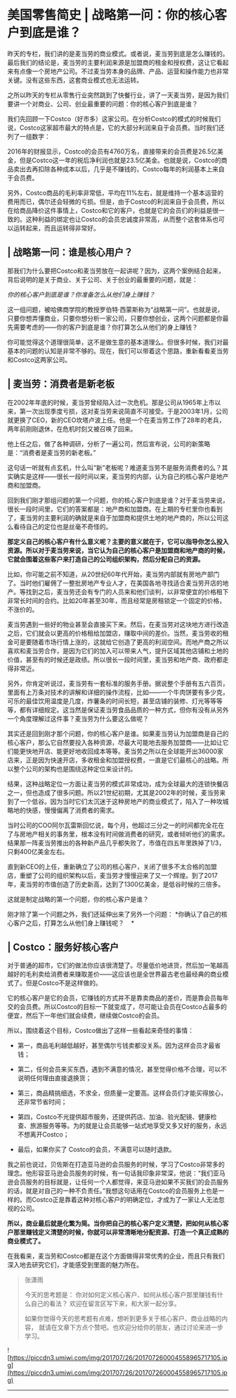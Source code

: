 # 美国零售简史 | 战略第一问：你的核心客户到底是谁？

昨天的专栏，我们讲的是麦当劳的商业模式。或者说，麦当劳到底是怎么赚钱的。最后我们的结论是，麦当劳的主要利润来源是加盟商的租金和授权费，这让它看起来有点像一个房地产公司。不过麦当劳本身的品牌、产品、运营和操作能力也非常关键。没有这些东西，这套商业模式也无法运转。

之所以昨天的专栏从零售行业突然跳到了快餐行业，讲了一天麦当劳，是因为我们要讲一个对商业、公司、创业最重要的问题：你的核心客户到底是谁？

我们先回顾一下Costco（好市多）这家公司。在分析Costco的模式的时候我们说，Costco这家超市最大的特点是，它的大部分利润来自于会员费。当时我们还列了一组数字：

2016年的财报显示，Costco的会员有4760万名，直接带来的会员费是26.5亿美金，但是Costco这一年的税后净利润也就是23.5亿美金。也就是说，Costco的商品卖出去再扣除各种成本以后，几乎是不赚钱的，Costco每年的利润基本上来自于会员费。

另外，Costco商品的毛利率非常低，平均在11%左右，就是维持一个基本运营的费用而已，偶尔还会轻微的亏损。但是，由于Costco的利润来自于会员费，所以在给商品降价这件事情上，Costco和它的客户，也就是它的会员们的利益是很一致的。这种利益的绑定也让Costco的会员忠诚度非常高，从而整个这套体系也可以运转起来，而且运转得非常好。    

## | 战略第一问：谁是核心用户？

那我们为什么要把Costco和麦当劳放在一起讲呢？因为，这两个案例结合起来，背后说明的是关于商业、关于公司、关于创业的最重要的问题，就是：

 *你的核心客户到底是谁？你准备怎么从他们身上赚钱？*

这一组问题，被哈佛商学院的教授罗伯特·西蒙斯称为“战略第一问”。也就是说，只要你想弄懂商业，只要你想分析一家公司，只要你想创业，这两个问题都是你最先需要考虑的——你的客户到底是谁？你打算怎么从他们的身上赚钱？

你可能觉得这个道理很简单，这不是做生意的基本道理么。但很多时候，我们对最基本的问题的认知是非常不够的。现在，我们可以带着这个思路，重新看看麦当劳和Costco这两家公司。    

## | 麦当劳：消费者是新老板

在2002年年底的时候，麦当劳曾经陷入过一次危机。那是公司从1965年上市以来，第一次出现季度亏损，这对麦当劳来说简直不可接受。于是2003年1月，公司就更换了CEO，新的CEO坎塔卢波上任。他是一个在麦当劳工作了28年的老兵，两年前刚刚退休，在危机时刻又被召唤了回来。

他上任之后，做了各种调研，分析了一遍公司，然后宣布说，公司的新策略是：“消费者是麦当劳的新老板。”

这句话一听就有点玄机，什么叫“新”老板呢？难道麦当劳不是服务消费者的么？其实确实是这样——很长一段时间以来，麦当劳的内部，认为自己的核心客户是地产商和加盟商。

回到我们刚才那组问题的第一个问题，你的核心客户到底是谁？对于麦当劳来说，很长一段时间里，它们的答案都是：地产商和加盟商。在上期的专栏里你也看到了，麦当劳的主要利润的确就是来自于加盟商和提供土地的地产商的，所以公司这么看待自己的定位也是丝毫不奇怪的。

 **那定义自己的核心客户有什么意义呢？主要的意义就在于，它可以指导你怎么投入资源。所以对于麦当劳来说，当它认为自己的核心客户是加盟商和地产商的时候，它就会围着这些客户来打造自己的公司组织架构，然后分配自己的资源。**

比如，你可能之前不知道，从20世纪60年代开始，麦当劳内部就有房地产部门了。当时他们雇佣了一整批房地产专业人才，在美国各地寻找适合麦当劳开店的地产。等找到之后，麦当劳还会有专门的人员来和他们谈判，以非常便宜的价格租下非常长时间的合约。比如20年甚至30年，而且经常是房租锁定一个固定的价格，不涨价的。

麦当劳遇到一些好的物业甚至会直接买下来。然后，在麦当劳对这块地方进行改造之后，它们就会以更高的价格租给加盟店，赚取中间的差价。当然，麦当劳收的租金可是要随着市场行情上涨的，这就给它创造了更高的利润空间。而地产商之所以喜欢和麦当劳合作，是因为它们的加入可以带来人气，提升区域其他店铺和土地的价值，甚至有的时候还是政绩。所以很长一段时间里，麦当劳和地产商、政府都走得非常近。

另外，你肯定听说过，麦当劳有一套标准的服务手册。据说整个手册有五六百页，里面有上万条对技术的讲解和详细的操作流程，比如——一个牛肉饼要有多少克，可乐的最佳饮用温度是几度，炸薯条的时间长短，甚至店铺的装修、灯光等等等等，都有详细规定。这当然是保证麦当劳食品品质的一种方式，但你有没有从另外一个角度理解过这件事？麦当劳为什么要这么做呢？

其实还是回到刚才那个问题，你的核心客户是谁。如果麦当劳认为加盟商是自己的核心客户，那么它自然要投入各种资源，尽最大可能地去服务加盟商——比如让它们能更快地开店、能更好地收回成本等等。麦当劳之所以在全球能开出36000家店来，正是因为快速开店，多收租金和加盟授权费，一直是它们最核心的战略。所以整个公司的架构也是围绕这种定位来设计的。

结果，这种战略定位一方面让麦当劳的模式非常成功，成为全球最大的连锁快餐店之一，但也造成了很多问题。所以21世纪初期，尤其是2002年的时候，麦当劳来到了一个低谷。因为当时它们太沉迷于这种房地产的商业模式了，陷入了一种攻城略地的快感，慢慢偏离了消费者的需求。

当时公司的COO阿尔瓦雷斯回忆说，每个月，他超过三分之一的时间都完全花在了与房地产相关的事务里，根本没有时间做消费者的研究，或者倾听他们的需求。结果那一阵麦当劳推出的各种新产品几乎都失败了，市值在四五年里跌掉了1/3，只剩400亿美金左右。

直到新CEO的上任，重新确立了公司的核心客户，关闭了很多不太合格的加盟店，重塑了公司的组织架构以后，麦当劳才慢慢迎来了又一个辉煌。到了2017年，麦当劳的市值创造了历史新高，达到了1300亿美金，是低谷时候的三倍多。

这就是制定战略的第一个问题，你的核心客户是谁？

刚才除了第一个问题之外，我们还延伸出来了另外一个问题： *你确认了自己的核心客户之后，打算怎么从他们身上赚钱呢？    *

## | Costco：服务好核心客户

对于普通的超市，它们的做法你应该很清楚了。尽量低价地进货，然后加一笔越高越好的毛利卖给消费者来赚取差价——这应该也是全世界最古老也最经典的商业模式了。但是Costco不是这样做的。

它的核心客户是它的会员，它赚钱的方式并不是靠卖商品的差价，而是靠会员每年交的会员费。所以Costco的目标一下就变成了，尽可能让会员在Costco占最多的便宜，然后下一年他们就会续费，继续做Costco的会员。

所以，围绕着这个目标，Costco做出了这样一些看起来奇怪的事情：

* 第一，商品毛利越低越好，甚至偶尔亏钱卖都没关系。因为这样会员才最省钱；

* 第二，任何会员来买东西，遇到不满意的情况，甚至觉得价格不合理，可以不说明任何理由直接退换货；

* 第三，商品精挑细选，不求全，但质量一定要高。这样会员们才能买得放心，还非常节省时间；

* 第四，Costco不光提供超市服务，还提供药店、加油、验光配镜、健康检查、旅游服务等等。为的就是让会员能够一站式地享受又多又好的服务，永远不想离开Costco；

* 最后，如果你买了 Costco的会员，不满意可以随时退款。

我之前也说过，贝佐斯在打造亚马逊的会员服务的时候，学习了Costco非常多的理念。他形容亚马逊会员服务的时候，有一句话我印象非常深，他说：“我们亚马逊会员服务的目标就是，让任何一个人都觉得，来亚马逊如果不买我们的会员服务的话，就是对自己的一种不负责任。”我想这句话用在Costco的会员服务上也是一样的。而Costco正是靠着这种对核心客户的明确定位，才成为了一家让人无法忽视的公司。

 **所以，商业最后就是化繁为简。当你把自己的核心客户定义清楚，把如何从核心客户那里赚钱定义清楚的时候，你就可以非常清晰地分配资源、打造一个真正成熟的商业模式了。**

在我看来，麦当劳和Costco都是在这个方面做得非常优秀的企业，而且只有我们深入地去研究它们，才能感受到里面的魅力所在。    

> 张潇雨
> 
> 今天的思考题是： 你对如何定义核心客户、如何从核心客户那里赚钱有什么自己的看法？ 欢迎在留言区写下来，和大家一起分享。
> 
> 如果你觉得今天的思考题有点难，想听到更多关于核心客户、商业战略的内容， 就请在文章下方点个赞吧。也欢迎分给你的朋友，通过讨论来进一步学习。    

![https://piccdn3.umiwi.com/img/201707/26/201707260004558965717105.jpg](https://piccdn3.umiwi.com/img/201707/26/201707260004558965717105.jpg)

---
